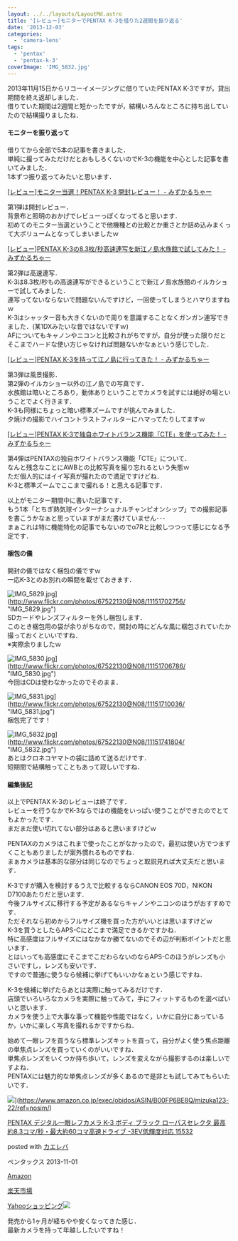 ```yaml
---
layout: ../../layouts/LayoutMd.astro
title: '[レビュー]モニターでPENTAX K-3を借りた2週間を振り返る'
date: '2013-12-03'
categories:
  - 'camera-lens'
tags:
  - 'pentax'
  - 'pentax-k-3'
coverImage: 'IMG_5832.jpg'
---
```


2013年11月15日からリコーイメージングに借りていたPENTAX K-3ですが，貸出期間を終え返却しました．  
借りていた期間は2週間と短かったですが，結構いろんなところに持ち出していたので結構撮りましたね．

#### モニターを振り返って

借りてから全部で5本の記事を書きました．  
単純に撮ってみただけだとおもしろくないのでK-3の機能を中心とした記事を書いてみました．  
1本ずつ振り返ってみたいと思います．

[\[レビュー\]モニター当選！PENTAX K\-3 開封レビュー！ \- みずかるちゃー](https://mizuka123.net/archive/4686/)

第1弾は開封レビュー．  
背景布と照明のおかげでレビューっぽくなってると思います．  
初めてのモニター当選ということで他機種との比較とか重さとか詰め込みまくって大ボリュームとなってしまいましたｗ

[\[レビュー\]PENTAX K\-3の8\.3枚/秒高速連写を新江ノ島水族館で試してみた！ \- みずかるちゃー](https://mizuka123.net/)

第2弾は高速連写．  
K-3は8.3枚/秒もの高速連写ができるということで新江ノ島水族館のイルカショーで試してみました．  
連写ってないならないで問題ないんですけど，一回使ってしまうとハマりますねｗ  
K-3はシャッター音も大きくないので周りを意識することなくガンガン連写できました．(某1DXみたいな音ではないですｗ)  
AFについてもキャノンやニコンと比較されがちですが，自分が使った限りだとそこまでハードな使い方じゃなければ問題ないかなぁという感じでした．

[\[レビュー\]PENTAX K\-3を持って江ノ島に行ってきた！ \- みずかるちゃー](https://mizuka123.net/archive/4831/)

第3弾は風景撮影．  
第2弾のイルカショー以外の江ノ島での写真です．  
水族館は暗いところあり，動体ありということでカメラを試すには絶好の場ということでよく行きます．  
K-3も同様にちょっと暗い標準ズームですが挑んでみました．  
夕焼けの撮影でハイコントラストフィルターにハマってたりしてますｗ

[\[レビュー\]PENTAX K\-3で独自ホワイトバランス機能「CTE」を使ってみた！ \- みずかるちゃー](https://mizuka123.net/archive/4868/)

第4弾はPENTAXの独自ホワイトバランス機能「CTE」について．  
なんと残念なことにAWBとの比較写真を撮り忘れるという失態ｗ  
ただ個人的にはイイ写真が撮れたので満足ですけどね．  
K-3と標準ズームでここまで撮れる！と思える記事です．

以上がモニター期間中に書いた記事です．  
もう1本「とちぎ熱気球インターナショナルチャンピオンシップ」での撮影記事を書こうかなぁと思っていますがまだ書けていません･･･  
まぁこれは特に機能特化の記事でもないのでα7Rと比較しつつって感じになる予定です．

#### 梱包の儀

開封の儀ではなく梱包の儀ですｗ  
一応K-3とのお別れの瞬間を載せておきます．

![IMG_5829.jpg](/archive/images/11151702756_4a4242b666_b.jpg)](http://www.flickr.com/photos/67522130@N08/11151702756/ "IMG_5829.jpg")  
SDカードやレンズフィルターを外し梱包します．  
このとき梱包用の袋が余りがちなので，開封の時にどんな風に梱包されていたか撮っておくといいですね．  
※実際余りましたｗ

![IMG_5830.jpg](/archive/images/11151706786_f67cba2396_b.jpg)](http://www.flickr.com/photos/67522130@N08/11151706786/ "IMG_5830.jpg")  
今回はCDは使わなかったのでそのまま．

![IMG_5831.jpg](/archive/images/11151710036_cd8f4c5010_b.jpg)](http://www.flickr.com/photos/67522130@N08/11151710036/ "IMG_5831.jpg")  
梱包完了です！

![IMG_5832.jpg](/archive/images/11151741804_2df99a81b9_b.jpg)](http://www.flickr.com/photos/67522130@N08/11151741804/ "IMG_5832.jpg")  
あとはクロネコヤマトの袋に詰めて送るだけです．  
短期間で結構触ってこともあって寂しいですね．

#### 編集後記

以上でPENTAX K-3のレビューは終了です．  
レビューを行うなかでK-3ならではの機能をいっぱい使うことができたのでとてもよかったです．  
まだまだ使い切れてない部分はあると思いますけどｗ

PENTAXのカメラはこれまで使ったことがなかったので，最初は使い方でつまずくこともありましたが案外慣れるものですね．  
まぁカメラは基本的な部分は同じなのでちょっと取説見れば大丈夫だと思います．

K-3ですが購入を検討するうえで比較するならCANON EOS 70D，NIKON D7100あたりだと思います．  
今後フルサイズに移行する予定があるならキャノンやニコンのほうがおすすめです．  
ただそれなら初めからフルサイズ機を買った方がいいとは思いますけどｗ  
K-3を買うとしたらAPS-Cにどこまで満足できるかですかね．  
特に高感度はフルサイズにはなかなか勝てないのでその辺が判断ポイントだと思います．  
とはいっても高感度にそこまでこだわらないのならAPS-Cのほうがレンズも小さいですし，レンズも安いです．  
ですので普通に使うなら候補に挙げてもいいかなぁという感じですね．

K-3を候補に挙げたらあとは実際に触ってみるだけです．  
店頭でいろいろなカメラを実際に触ってみて，手にフィットするものを選べばいいと思います．  
カメラを使う上で大事な事って機能や性能ではなく，いかに自分にあっているか，いかに楽しく写真を撮れるかですからね．

始めて一眼レフを買うなら標準レンズキットを買って，自分がよく使う焦点距離の単焦点レンズを買っていくのがいいですね．  
単焦点レンズをいくつか持ち歩いて，レンズを変えながら撮影するのは楽しいですよね．  
PENTAXには魅力的な単焦点レンズが多くあるので是非とも試してみてもらいたいです．

![](/archive/images/51LnoCaWktL._SL160_.jpg)](https://www.amazon.co.jp/exec/obidos/ASIN/B00FP6BE8Q/mizuka123-22/ref=nosim/)

[PENTAX デジタル一眼レフカメラ K-3 ボディ ブラック ローパスセレクタ 最高約8.3コマ/秒・最大約60コマ高速ドライブ -3EV低輝度対応 15532](https://www.amazon.co.jp/exec/obidos/ASIN/B00FP6BE8Q/mizuka123-22/ref=nosim/)

posted with [カエレバ](http://kaereba.com)

ペンタックス 2013-11-01

[Amazon](http://www.amazon.co.jp/gp/search?keywords=K-3%20%83%8D%81%5B%83p%83X%83Z%83%8C%83N%83%5E&__mk_ja_JP=%83J%83%5E%83J%83i&tag=mizuka123-22 'アマゾン')

[楽天市場](http://hb.afl.rakuten.co.jp/hgc/032b53ee.4b34c5ee.0f4a541e.f440145e/?pc=http%3A%2F%2Fsearch.rakuten.co.jp%2Fsearch%2Fmall%2FK-3%2520%25E3%2583%25AD%25E3%2583%25BC%25E3%2583%2591%25E3%2582%25B9%25E3%2582%25BB%25E3%2583%25AC%25E3%2582%25AF%25E3%2582%25BF%2F-%2Ff.1-p.1-s.1-sf.0-st.A-v.2%3Fx%3D0%26scid%3Daf_ich_link_urltxt%26m%3Dhttp%3A%2F%2Fm.rakuten.co.jp%2F '楽天市場')

[Yahooショッピング![](//ad.jp.ap.valuecommerce.com/servlet/gifbanner?sid=3066752&pid=881990642)](//ck.jp.ap.valuecommerce.com/servlet/referral?sid=3066752&pid=881990642&vc_url=http%3A%2F%2Fshopping.search.yahoo.co.jp%2Fsearch%3FuIv%3Don%26ei%3DUTF-8%26tab_ex%3Dcommerce%26slider%3D0%26va%3DK-3%2520%25E3%2583%25AD%25E3%2583%25BC%25E3%2583%2591%25E3%2582%25B9%25E3%2582%25BB%25E3%2583%25AC%25E3%2582%25AF%25E3%2582%25BF 'Yahooショッピング')

発売から1ヶ月が経ちやや安くなってきた感じ．  
最新カメラを持って年越ししたいですね！
